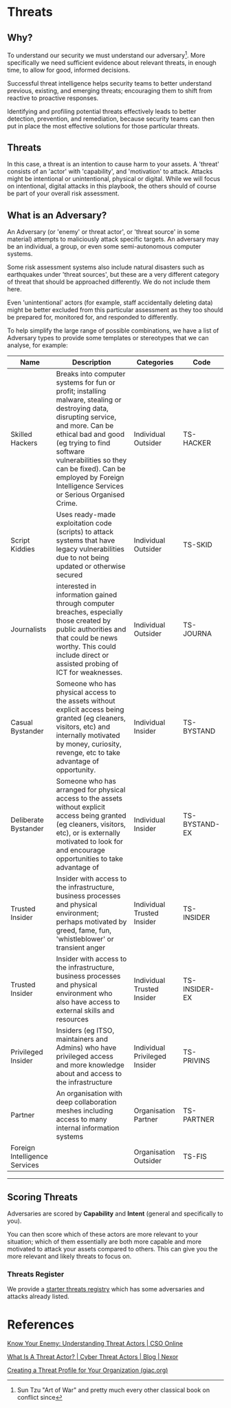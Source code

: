 # Threats

## Why?

To understand our security we must understand our adversary[^1]. More specifically we need sufficient evidence about relevant threats, in enough time, to allow for good, informed decisions.

Successful threat intelligence helps security teams to better understand previous, existing, and emerging threats; encouraging them to shift from reactive to proactive responses. 

Identifying and profiling potential threats effectively leads to better detection, prevention, and remediation, because security teams can then put in place the most effective solutions for those particular threats.

## Threats

In this case, a threat is an intention to cause harm to your assets. A 'threat' consists of an 'actor' with 'capability', and 'motivation' to attack.  Attacks might be intentional or unintentional, physical or digital.  While we will focus on intentional, digital attacks in this playbook, the others should of course be part of your overall risk assessment.

## What is an Adversary? 

An Adversary (or 'enemy' or threat actor', or 'threat source' in some material) attempts to maliciously attack specific targets.  An adversary may be an individual, a group, or even some semi-autonomous computer systems.

Some risk assessment systems also include natural disasters such as earthquakes under 'threat sources', but these are a very different category of threat that should be approached differently.  We do not include them here.

Even 'unintentional' actors (for example, staff accidentally deleting data) might be better excluded from this particular assessment as they too should be prepared for, monitored for, and responded to differently.

To help simplify the large range of possible combinations, we have a list of Adversary types to provide some templates or stereotypes that we can analyse, for example:  

| Name | Description | Categories | Code|
|-------------|------------------------|-----------|---------|
|  Skilled Hackers  |   Breaks into computer systems for fun or profit; installing  malware, stealing or destroying data, disrupting service, and more. Can be ethical bad and good (eg trying to find software vulnerabilities so they can be fixed). Can be employed by Foreign Intelligence Services or Serious Organised Crime. | Individual  Outsider |     TS-HACKER |
| Script Kiddies | Uses ready-made exploitation code (scripts) to attack systems that have legacy vulnerabilities due to not being updated or otherwise secured | Individual Outsider | TS-SKID |
| Journalists |  interested in information gained through computer breaches, especially those created by public authorities and that could be news worthy. This could include direct or assisted probing of ICT for weaknesses. | Individual Outsider | TS-JOURNA|
| Casual Bystander | Someone who has physical access to the assets without explicit access being granted (eg cleaners, visitors, etc) and internally motivated by money, curiosity, revenge, etc to take advantage of opportunity. | Individual Insider | TS-BYSTAND |
| Deliberate Bystander | Someone who has arranged for physical access to the assets without explicit access being granted (eg cleaners, visitors, etc), or is externally motivated to look for and encourage opportunities to take advantage of | Individual Insider | TS-BYSTAND-EX |
| Trusted Insider | Insider with access to the infrastructure, business processes and physical environment; perhaps motivated by greed, fame, fun, \'whistleblower\' or transient anger | Individual Trusted Insider | TS-INSIDER |
| Trusted Insider | Insider with access to the infrastructure, business processes and physical environment who also have                                                access to external skills and resources | Individual Trusted Insider | TS-INSIDER-EX |
| Privileged Insider | Insiders (eg ITSO, maintainers and Admins) who have privileged access and more knowledge about and access to the infrastructure | Individual Privileged Insider | TS-PRIVINS |
| Partner | An organisation with deep collaboration meshes including access to many internal information systems | Organisation Partner | TS-PARTNER |
| Foreign Intelligence Services |  | Organisation Outsider | TS-FIS |

--------------------------------------------
## Scoring Threats

Adversaries are scored by **Capability** and **Intent** (general and specifically to you).

You can then score which of these actors are more relevant to your situation; which of them essentially are both more capable and more motivated to attack your assets compared to others. This can give you the more relevant and likely threats to focus on.

### Threats Register

We provide a [starter threats registry](ThreatsRegisterGuide.md) which has some adversaries and attacks already listed. 

# References

[Know Your Enemy: Understanding Threat Actors \| CSO Online](https://www.csoonline.com/article/3203804/know-your-enemy-understanding-threat-actors.html)

[What Is A Threat Actor? \| Cyber Threat Actors \| Blog \| Nexor](https://www.nexor.com/what-is-a-threat-actor/#:~:text=What%20are%20the%20threat%20actor%20types%3F%201%20Cyber,4%20Script%20kiddies.%20...%205%20Disgruntled%20employees.%20)

[Creating a Threat Profile for Your Organization (giac.org)](https://www.giac.org/paper/gcih/1772/creating-threat-profile-organization/110995)

[^1]: Sun Tzu "Art of War" and pretty much every other classical book on conflict since
